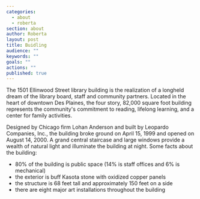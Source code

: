 ```yaml
---
categories: 
  - about
  - roberta
section: about
author: Roberta
layout: post
title: Buidling
audience: ""
keywords: ""
goals: ""
actions: ""
published: true
---
```


The 1501 Ellinwood Street library building is the realization of a longheld dream of the library board, staff and community partners. Located in the heart of downtown Des Plaines, the four story, 82,000 square foot building represents the community's commitment to reading, lifelong learning, and a center for family activities.

Designed by Chicago firm Lohan Anderson and built by Leopardo Companies, Inc., the building broke ground on April 15, 1999 and opened on August 14, 2000. A grand central staircase and large windows provide a wealth of natural light and illuminate the building at night. Some facts about the building:

- 80% of the building is public space (14% is staff offices and 6% is mechanical)
- the exterior is buff Kasota stone with oxidized copper panels
- the structure is 68 feet tall and approximately 150 feet on a side
- there are eight major art installations throughout the building


